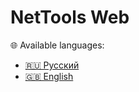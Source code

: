 # NetTools Web

🌐 Available languages:  
- [🇷🇺 Русский](./README.ru.md)  
- [🇬🇧 English](./README.en.md)  
